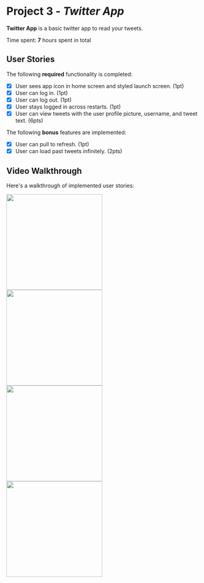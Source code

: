 # Project 3 - *Twitter App*

**Twitter App** is a basic twitter app to read your tweets.

Time spent: **7** hours spent in total

## User Stories

The following **required** functionality is completed:

- [x] User sees app icon in home screen and styled launch screen. (1pt)
- [x] User can log in. (1pt)
- [x] User can log out. (1pt)
- [x] User stays logged in across restarts. (1pt)
- [x] User can view tweets with the user profile picture, username, and tweet text. (6pts)

The following **bonus** features are implemented:

- [x] User can pull to refresh. (1pt)
- [x] User can load past tweets infinitely. (2pts)

## Video Walkthrough

Here's a walkthrough of implemented user stories:

<img src="http://g.recordit.co/KC0dbX8yob.gif" width=250><br>
<img src="http://g.recordit.co/yZtMq8kTyo.gif" width=250><br>
<img src="http://g.recordit.co/dYkNhfkQif.gif" width=250><br>
<img src="http://g.recordit.co/qeoDBO1TLY.gif" width=250><br>
